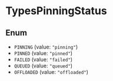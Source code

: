 # TypesPinningStatus

## Enum

* `PINNING` (value: `"pinning"`)
* `PINNED` (value: `"pinned"`)
* `FAILED` (value: `"failed"`)
* `QUEUED` (value: `"queued"`)
* `OFFLOADED` (value: `"offloaded"`)
